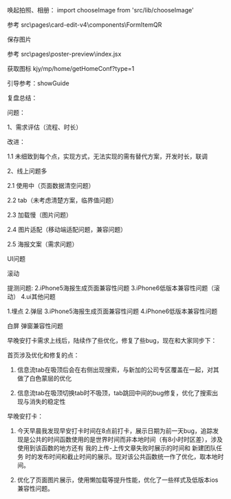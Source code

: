 唤起拍照、相册： import chooseImage from 'src/lib/chooseImage'

参考  src\pages\card-edit-v4\components\FormItemQR



保存图片

参考  src\pages\poster-preview\index.jsx



获取图标 kjy/mp/home/getHomeConf?type=1



引导参考：showGuide



复盘总结：

问题：

1、需求评估（流程、时长）

改进：

1.1 未细致到每个点，实现方式，无法实现的需有替代方案，开发时长，联调

2、线上问题多

2.1	使用中（页面数据清空问题）

2.2	tab（未考虑清楚方案，临界值问题）

2.3	加载慢（图片问题）

2.4	图片适配（移动端适配问题，兼容问题）

2.5	海报文案（需求问题）

UI问题

滚动



提测问题:
2.iPhone5海报生成页面兼容性问题
3.iPhone6低版本兼容性问题（滚动）
4.ui其他问题

1.埋点
2.弹层
3.iPhone5海报生成页面兼容性问题
4.iPhone6低版本兼容性问题

白屏 
弹窗兼容性问题 





早晚安打卡需求上线后，陆续作了些优化，修复了些bug，现在和大家同步下：

首页涉及优化和修复的点：

1. 信息流tab在吸顶后会在右侧出现搜索，与新加的公司专区覆盖在一起，对其做了白色蒙层的优化

2. 信息流tab在吸顶切换tab时不吸顶，tab跳回中间的bug修复，优化了搜索出现与消失的稳定性

早晚安打卡：

1. 今天早晨我发现早安打卡时间在8点前打卡，展示日期为前一天bug，追踪发现是公共的时间函数使用的是世界时间而非本地时间（有8小时时区差），涉及使用到该函数的地方还有 我的上传-上传文章失败时展示的时间和 新建团队任务 时的发布时间和截止时间的展示。现对该公共函数统一作了优化，取本地时间。

2. 优化了页面图片展示，使用懒加载等提升性能，优化了一些样式及低版本ios兼容性问题。

   